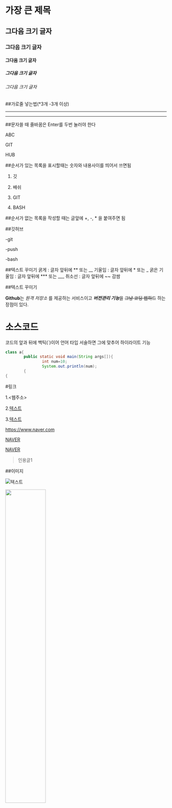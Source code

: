 # 가장 큰 제목
## 그다음 크기 글자
### 그다음 크기 글자
#### 그다음 크기 글자
##### 그다음 크기 글자
###### 그다음 크기 글자


##가로줄 넣는법(*3개 -3개 이상)
***
--------------

##문자쓸 때 줄바꿈은  Enter를 두번 눌러야 한다

ABC


GIT


HUB

##순서가 있는 목록을 표시할때는 숫자와 내용사이를 띄어서 쓰면됨

1. 깃

2. 배쉬

3. GIT

4. BASH

##순서가 없는 목록을 작성할 때는 글앞에 +, -, * 을 붙여주면 됨

##깃허브

-git

-push

-bash

##텍스트 꾸미기
굵게 : 글자 앞뒤에 ** 또는 __
기울임 : 글자 앞뒤에 * 또는 _
굵은 기울임 : 글자 앞뒤에 *** 또는 ___
취소선 : 글자 앞뒤에 ~~ 감쌈

##텍스트 꾸미기

**Github**는 *원격 저장소* 를 제공하는 서비스이고
***버전관리 기능***을 ~~그냥 코딩 웹하드~~ 하는 장점이 있다. 

# 소스코드
코드의 앞과 뒤에 백틱(`)이어 언어 타입 서술하면 그에 맞추어 하이라이트 기능

```java
class a{
        public static void main(String args[]){
                int num=10;
                System.out.println(num);
        {
{
```

#링크

1.<웹주소>

2.[텍스트](주소)

3.[텍스트](주소,"설명")

<https://www.naver.com>

[NAVER](https://www.naver.com)

[NAVER](https://www.naver.com)




>인용글1

##이미지

![텍스트](이미지링크주소)

<img width="50%" src="https://user-images.githubusercontent.com/130715111/234463439-a7dea578-4092-4520-bd24-4e9427eaee59.jpg"/>

